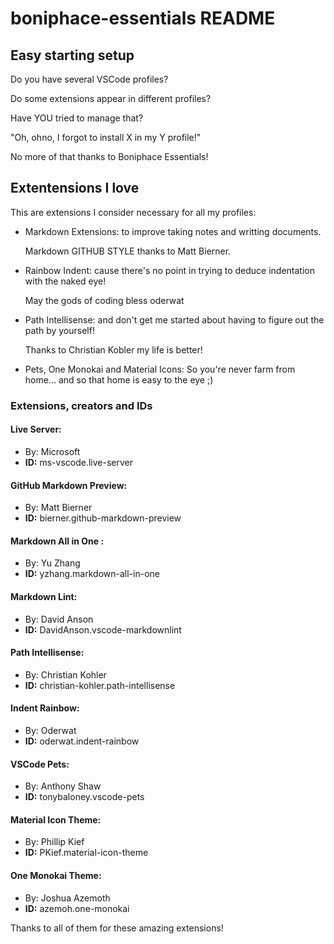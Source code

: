 # boniphace-essentials README

## Easy starting setup
Do you have several VSCode profiles?

Do some extensions appear in different profiles?

Have YOU tried to manage that?

"Oh, ohno, I forgot to install X in my Y profile!"

No more of that thanks to Boniphace Essentials!

## Extentensions I **love**

This are extensions I consider necessary for all my profiles:

- Markdown Extensions: to improve taking notes and writting documents.
  
    Markdown GITHUB STYLE thanks to Matt Bierner.

- Rainbow Indent: cause there's no point in trying to deduce indentation with the naked eye!

    May the gods of coding bless oderwat

- Path Intellisense: and don't get me started about having to figure out the path by yourself!

    Thanks to Christian Kobler my life is better!

- Pets, One Monokai and Material Icons: So you're never farm from home... and so that home is easy to the eye ;)

### Extensions, creators and IDs

#### Live Server:
- By:  Microsoft
- **ID:** ms-vscode.live-server
#### GitHub Markdown Preview:
- By:  Matt Bierner
- **ID:** bierner.github-markdown-preview
#### Markdown All in One :
- By:  Yu Zhang
- **ID:** yzhang.markdown-all-in-one
####  Markdown Lint:
- By:  David Anson
- **ID:** DavidAnson.vscode-markdownlint
####  Path Intellisense:
- By:  Christian Kohler
- **ID:** christian-kohler.path-intellisense
####  Indent Rainbow:
- By:  Oderwat
- **ID:** oderwat.indent-rainbow
####  VSCode Pets:
- By:  Anthony Shaw
- **ID:** tonybaloney.vscode-pets
####  Material Icon Theme:
- By:  Phillip Kief
- **ID:** PKief.material-icon-theme
####  One Monokai Theme:
- By:  Joshua Azemoth
- **ID:** azemoh.one-monokai

Thanks to all of them for these amazing extensions!